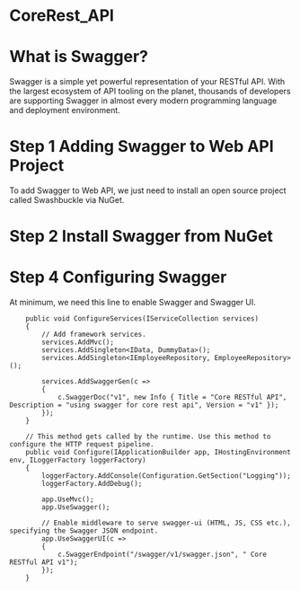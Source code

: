 # CoreRest_API

# What is Swagger? 
 
Swagger is a simple yet powerful representation of your RESTful API.
With the largest ecosystem of API tooling on the planet, thousands of developers are supporting Swagger 
in almost every modern programming language and deployment environment.
 
# Step 1 Adding Swagger to Web API Project 
To add Swagger to Web API, we just need to install an open source project called Swashbuckle via NuGet.

# Step 2 Install Swagger from NuGet

# Step 4 Configuring Swagger
At minimum, we need this line to enable Swagger and Swagger UI. 

        public void ConfigureServices(IServiceCollection services)
        {
            // Add framework services.
            services.AddMvc();
            services.AddSingleton<IData, DummyData>();
            services.AddSingleton<IEmployeeRepository, EmployeeRepository>();

            services.AddSwaggerGen(c =>
            {
                c.SwaggerDoc("v1", new Info { Title = "Core RESTful API", Description = "using swagger for core rest api", Version = "v1" });
            });
        }

        // This method gets called by the runtime. Use this method to configure the HTTP request pipeline.
        public void Configure(IApplicationBuilder app, IHostingEnvironment env, ILoggerFactory loggerFactory)
        {
            loggerFactory.AddConsole(Configuration.GetSection("Logging"));
            loggerFactory.AddDebug();

            app.UseMvc();
            app.UseSwagger();
           
            // Enable middleware to serve swagger-ui (HTML, JS, CSS etc.), specifying the Swagger JSON endpoint.
            app.UseSwaggerUI(c =>
            {
                c.SwaggerEndpoint("/swagger/v1/swagger.json", " Core RESTful API v1");
            });
        }
